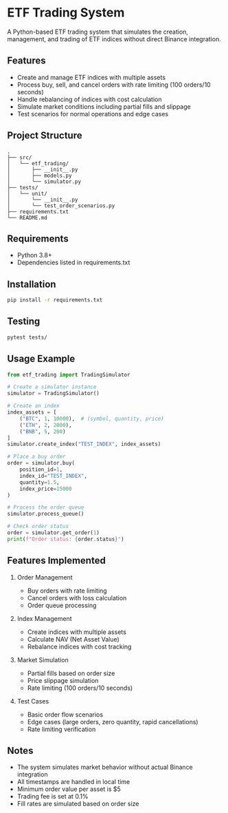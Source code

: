# ETF Trading System

A Python-based ETF trading system that simulates the creation, management, and trading of ETF indices without direct Binance integration.

## Features

- Create and manage ETF indices with multiple assets
- Process buy, sell, and cancel orders with rate limiting (100 orders/10 seconds)
- Handle rebalancing of indices with cost calculation
- Simulate market conditions including partial fills and slippage
- Test scenarios for normal operations and edge cases

## Project Structure

```
.
├── src/
│   └── etf_trading/
│       ├── __init__.py
│       ├── models.py
│       └── simulator.py
├── tests/
│   └── unit/
│       └── __init__.py
│       └── test_order_scenarios.py
├── requirements.txt
└── README.md
```

## Requirements

- Python 3.8+
- Dependencies listed in requirements.txt

## Installation

```bash
pip install -r requirements.txt
```

## Testing

```bash
pytest tests/
```

## Usage Example

```python
from etf_trading import TradingSimulator

# Create a simulator instance
simulator = TradingSimulator()

# Create an index
index_assets = [
    ("BTC", 1, 10000),  # (symbol, quantity, price)
    ("ETH", 2, 2000),
    ("BNB", 5, 200)
]
simulator.create_index("TEST_INDEX", index_assets)

# Place a buy order
order = simulator.buy(
    position_id=1,
    index_id="TEST_INDEX",
    quantity=1.5,
    index_price=15000
)

# Process the order queue
simulator.process_queue()

# Check order status
order = simulator.get_order(1)
print(f"Order status: {order.status}")
```

## Features Implemented

1. Order Management
   - Buy orders with rate limiting
   - Cancel orders with loss calculation
   - Order queue processing

2. Index Management
   - Create indices with multiple assets
   - Calculate NAV (Net Asset Value)
   - Rebalance indices with cost tracking

3. Market Simulation
   - Partial fills based on order size
   - Price slippage simulation
   - Rate limiting (100 orders/10 seconds)

4. Test Cases
   - Basic order flow scenarios
   - Edge cases (large orders, zero quantity, rapid cancellations)
   - Rate limiting verification

## Notes

- The system simulates market behavior without actual Binance integration
- All timestamps are handled in local time
- Minimum order value per asset is $5
- Trading fee is set at 0.1%
- Fill rates are simulated based on order size 
